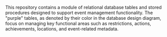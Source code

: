 This repository contains a module of relational database tables and stored procedures designed to support event management functionality. The "purple" tables, as denoted by their color in the database design diagram, focus on managing key functional areas such as restrictions, actions, achievements, locations, and event-related metadata.
